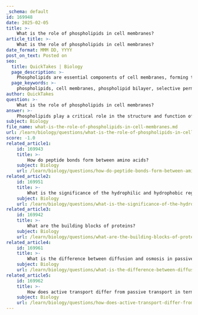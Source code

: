 ```yaml
---
_schema: default
id: 169948
date: 2025-02-05
title: >-
    What is the role of phospholipids in cell membranes?
article_title: >-
    What is the role of phospholipids in cell membranes?
date_format: MMM DD, YYYY
post_on_text: Posted on
seo:
  title: QuickTakes | Biology
  page_description: >-
    Phospholipids are essential components of cell membranes, forming the phospholipid bilayer, providing selective permeability, and supporting membrane fluidity, which facilitates cell signaling and interactions.
  page_keywords: >-
    phospholipids, cell membranes, phospholipid bilayer, selective permeability, membrane fluidity, cell signaling, amphipathic, cellular interactions, glycerol, fatty acids
author: QuickTakes
question: >-
    What is the role of phospholipids in cell membranes?
answer: >-
    Phospholipids play a critical role in the structure and function of cell membranes. Here are the key aspects of their role:\n\n1. **Formation of the Phospholipid Bilayer**: Phospholipids consist of a glycerol molecule, two fatty acid chains, and a phosphate group, which makes them amphipathic—having both hydrophilic (water-attracting) and hydrophobic (water-repelling) regions. In an aqueous environment, phospholipids arrange themselves into a bilayer, with the hydrophilic phosphate heads facing outward towards the water and the hydrophobic fatty acid tails facing inward, away from the water. This arrangement is fundamental to the structure of cell membranes, creating a semi-permeable barrier that separates the interior of the cell from the external environment.\n\n2. **Selective Permeability**: The phospholipid bilayer is selectively permeable, meaning it allows certain substances to pass through while blocking others. This property is essential for maintaining homeostasis within the cell, as it regulates the movement of ions, nutrients, and waste products.\n\n3. **Membrane Fluidity**: The presence of phospholipids contributes to the fluidity of the cell membrane. The fatty acid tails can vary in saturation (i.e., the presence of double bonds), which affects how tightly they pack together. Unsaturated fatty acids create kinks in the tails, preventing tight packing and enhancing membrane fluidity. This fluidity is crucial for the functioning of membrane proteins and for processes such as endocytosis and exocytosis.\n\n4. **Cell Signaling and Interaction**: Phospholipids are also involved in cell signaling. Certain phospholipids can act as signaling molecules themselves or serve as precursors to signaling pathways. Additionally, the fluid nature of the membrane allows for the movement of proteins and lipids, facilitating interactions between cells and their environment.\n\nIn summary, phospholipids are essential for forming the structural framework of cell membranes, enabling selective permeability, maintaining membrane fluidity, and facilitating cellular signaling and interactions. Their unique amphipathic nature is key to these functions, underscoring their importance in cellular biology.
subject: Biology
file_name: what-is-the-role-of-phospholipids-in-cell-membranes.md
url: /learn/biology/questions/what-is-the-role-of-phospholipids-in-cell-membranes
score: -1.0
related_article1:
    id: 169943
    title: >-
        How do peptide bonds form between amino acids?
    subject: Biology
    url: /learn/biology/questions/how-do-peptide-bonds-form-between-amino-acids
related_article2:
    id: 169951
    title: >-
        What is the significance of the hydrophilic and hydrophobic regions in the phospholipid bilayer?
    subject: Biology
    url: /learn/biology/questions/what-is-the-significance-of-the-hydrophilic-and-hydrophobic-regions-in-the-phospholipid-bilayer
related_article3:
    id: 169942
    title: >-
        What are the building blocks of proteins?
    subject: Biology
    url: /learn/biology/questions/what-are-the-building-blocks-of-proteins
related_article4:
    id: 169961
    title: >-
        What is the difference between diffusion and osmosis in passive transport?
    subject: Biology
    url: /learn/biology/questions/what-is-the-difference-between-diffusion-and-osmosis-in-passive-transport
related_article5:
    id: 169962
    title: >-
        How does active transport differ from passive transport in terms of energy usage?
    subject: Biology
    url: /learn/biology/questions/how-does-active-transport-differ-from-passive-transport-in-terms-of-energy-usage
---
```


&nbsp;